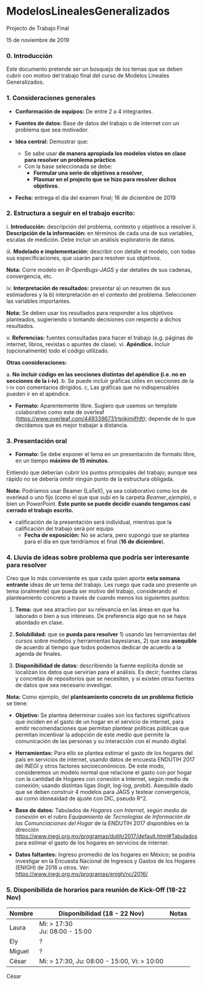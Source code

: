 # ModelosLinealesGeneralizados
Projecto de Trabajo Final

15 de noviembre de 2019

### 0. Introducción

Este documento pretende ser un bosquejo de los temas que se deben cubrir con motivo del trabajo final del curso de Modelos Lineales Generalizados.

### 1. Consideraciones generales

* **Conformación de equipos:**  De entre 2 a 4 integrantes.
	
* **Fuentes de datos:** Base de datos del trabajo o de internet con un problema que sea motivador.
	
* **Idea central:** Demostrar que:
	* Se sabe usar **de manera apropiada los modelos vistos en clase para resolver un problema práctico**.
	* Con la base seleccionada se debe:
		* **Formular una serie de objetivos a resolver**,
		* **Plasmar en el projecto que se hizo para resolver dichos objetivos**.
		
* **Fecha:** entrega el día del  examen final; 16 de diciembre de 2019
	
### 2. Estructura a seguir en el trabajo escrito:


i. **Introducción:** descripción del problema, contexto y objetivos a resolver
ii. **Descripción de la información:** en términos de cada una de sus variables, escalas de medición. Debe incluir un análisis exploratorio de datos.

iii. **Modelado e implementación:** describir con detalle el modelo, con todas sus especificaciones, que usarán para resolver sus objetivos. 

**Nota:** Corre modelo en *R-OpenBugs-JAGS* y dar detalles de sus cadenas, convergencia, etc.

iv. **Interpretación de resultados:** presentar a) un resumen de sus estimadores y la b) interpretación en el contexto del problema. Seleccionen las variables importantes. 

**Nota:** Se deben usar los resultados para responder a los objetivos planteados, sugieriendo o tomando decisiones con respecto a dichos resultados.

v. **Referencias:** fuentes consultadas para hacer el trabajo (e.g. páginas de internet, libros, revistas o apuntes de clase).
vi. **Apéndice.** Incluir (opcionalmente) todo el código utilizado. 

**Otras consideraciones:**

a. **No incluir código en las secciones distintas del apéndice (i.e. no en secciones de la i-iv)**.
b. Se puede incluir gráficas útiles  en secciones de la i-iv con comentarios dirigidos. 
c, Las gráficas que no indispensables pueden ir en el apéndice.


* **Formato:** Aparentemente libre. Sugiero que usemos un template colaborativo como este de overleaf (https://www.overleaf.com/4493396731rtpjkjmjfhft); depende de lo que decidamos que es mejor trabajar a distancia.

### 3. Presentación oral

* **Formato:** Se debe exponer el tema en un presentación de formato libre, en un tiempo **máximo de 15 minutos**.

Entiendo que deberían cubrir los puntos principales del trabajo; aunque sea rápido no se debería omitir ningún punto de la estructura obligada.

**Nota:** Podríamos usar Beamer (LaTeX), ya sea colaborativo como los de overlead o uno fijo (como el que que subí en la carpeta *Beamer\_ejemplo*), o bien un PowerPoint. **Este punto se puede decidir cuando tengamos casi cerrado el trabajo escrito.**


* calificación de la presentación será individual, mientras que la calificación del trabajo será por equipo
	*  **Fecha de exposición:**  No se aclara, pero supongo que se plantea para el día en que tendríamos el final (**16 de diciembre**).

### 4. Lluvia de ideas sobre problema que podría ser interesante para resolver

Creo que lo más conveniente es que cada quien aporte **esta semana entrante** ideas de un tema del trabajo. Les ruego que cada uno presente un tema (oralmente) que pueda ser motivo del trabajo, considerando el planteamiento concreto a través de cuando menos los siguientes puntos:

1. **Tema:** que sea atractivo por su relevancia en las áreas en que ha laborado o bien a sus intereses. De preferencia algo que no se haya abordado en clase.

2. **Solubilidad:** que se **pueda para resolver** 1) usando las herramientas del cursos sobre modelos y herramientas bayesianas, 2) que sea **asequible** de acuerdo al tiempo que todos podemos dedicar de acuerdo a la agenda de finales.

3. **Disponibilidad de datos:** describiendo la fuente explícita donde se localizan los datos que servirían para el análisis. Es decir; fuentes claras y concretas de repositorios que se necesiten, y si existen otras fuentes de datos que sea necesario investigar.

**Nota:** Como ejemplo, del **planteamiento concreto de un problema ficticio** se tiene:

* **Objetivo:**  Se plantea determinar cuales son los factores significativos que inciden en el gasto de un hogar en el servicio de internet, para emitir recomendaciones que permitan plantear políticas públicas que permitan incentivar la adopción de este medio que permite la comunicación de las personas y su interacción con el mundo digital. 

* **Herramientas:** Para ello se plantea estimar el gasto de los hogares del país en servicios de internet, usando datos de encuesta ENDUTIH 2017 del INEGI y otros factores socioeconómicos. De este modo, consideremos un modelo normal que relacione el gasto con por hogar con la cantidad de Hogares con conexión a Internet, según medio de conexión; usando distintas ligas (logit, log-log, probit). Asequible dado que se deben construir 4 modelos para JAGS y testear convergencia, asi como idoneaidad de ajuste con DIC, pseudo R^2.

* **Base de datos:** Tabulados de *Hogares con Internet, según medio de conexión* en el rubro *Equipamiento de Tecnologías de Información de las Comunciaciones del Hogar* de la ENDUTIH 2017 disponibles en la dirección https://www.inegi.org.mx/programas/dutih/2017/default.html#Tabulados para estimar el gasto de los hogares en servicios de interner.

* **Datos faltantes:** Ingreso promedio de los hogares en México; se podría investigar en la Encuesta Nacional de Ingresos y Gastos de los Hogares (ENIGH) de 2016 u otros. Ver: https://www.inegi.org.mx/programas/enigh/nc/2016/

### 5. Disponibilida de horarios para reunión de Kick-Off (18-22 Nov)

| Nombre | Disponibilidad (18 - 22 Nov)                 | Notas |
|--------|----------------------------------------------|-------|
| Laura  | Mi: > 17:30<br>Ju: 08:00 - 15:00             |       |
| Ely    | ?                                            |       |
| Miguel | ?                                            |       |
| César  | Mi: > 17:30, Ju: 08:00 - 15:00, Vi: > 10:00  |       |



César
